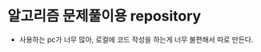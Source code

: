 알고리즘 문제풀이용 repository
=================================


* 사용하는 pc가 너무 많아, 로컬에 코드 작성을 하는게 너무 불편해서 따로 만든다.
